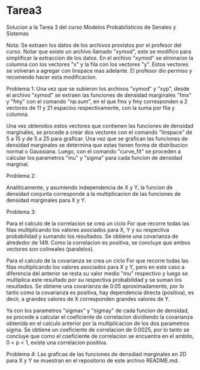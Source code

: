 # Tarea3
Solucion a la Tarea 3 del curso Modelos Probabilisticos de Senales y Sistemas

Nota:
Se extraen los datos de los archivos provistos por el profesor del curso.
Notar que existe un archivo llamado "xymod", este se modifico para simplificar la extraccion de los datos.
En el archivo "xymod" se elminaron la columna con los vectores "x" y la fila con los vectores "y".
Estos vectores se volveran a agregar con linspace mas adelante.
El profesor dio permiso y recomendo hacer esta modificacion.

Problema 1:
Una vez que se subieron los archivos "xymod" y "xyp", desde el archivo "xymod" se extraen las funciones de densidad marginales
"fmx" y "fmy" con el comando "np.sum", en el que fmx y fmy corresponden a 2 vectores de 11 y 21 espacios respectivamente, con 
la suma por fila y columna.

Una vez obtenidos estos vectores que contienen las funciones de densidad marginales, se procede a crear dos vectores con el comando 
"linspace" de 5 a 15 y de 5 a 25 para graficar. Una vez que se grafican las funciones de densidad marginales se determina que
estas tienen forma de distribucion normal o Gaussiana. Luego, con el comando "curve_fit" se proceden a calcular los parametros "mu"
y "sigma" para cada funcion de densidad marginal.

Problema 2:

Analiticamente, y asumiendo independencia de X y Y, la funcion de densidad conjunta corresponde a la multiplicacion  de las funciones
de densidad marginales para X y Y.

Problema 3:

Para el calculo de la correlacion se crea un ciclo For que recorre todas las filas multiplicando los valores asociados para X, Y y su 
respectiva probabilidad y sumando los resultados. Se obtiene una covarianza de alrededor de 149. Como la correlacion es positiva, se 
concluye que ambos vectores son colineales (paralelos).

Para el calculo de la covarianza se crea un ciclo For que recorre todas las filas multiplicando los valores asociados para X y Y, pero
en este caso a diferencia del anterior se resta su valor medio "mu" respectivo y luego se multiplica este resultado por su respectiva
probabilidad y se suman los resultados. Se obtiene una covarianza de 0.05 aproximadamente, por lo tanto como la covarianza es positiva, 
hay dependencia directa (positiva), es decir, a grandes valores de X corresponden grandes valores de Y.

Ya con los parametros "sigmax" y "sigmay" de cada funcion de densidad, se procede a calcular el coeficiente de correlacion dividiendo la
covarianza obtenida en el calculo anterior por la multiplicacion de los dos parametros sigma. Se obtiene un coeficiente de correlacion de
0.0025, por lo tanto se concluye que como el coeficiente de correlacion se encuentra en el ambito, 0 < p < 1, existe una correlacion positiva.

Problema 4:
Las graficas de las funciones de densdiad marginales en 2D para X y Y se muestran en el repositorio de este archivo README.md.
